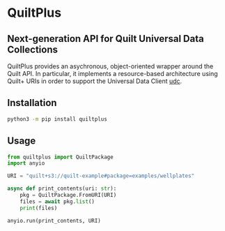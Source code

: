 # QuiltPlus

## Next-generation API for Quilt Universal Data Collections

QuiltPlus provides an asychronous, object-oriented wrapper around the Quilt API.
In particular, it implements a resource-based architecture using Quilt+ URIs in
order to support the Universal Data Client [udc](https://github.com/data-yaml/udc).

## Installation

```bash
python3 -m pip install quiltplus
```

## Usage

```python
from quiltplus import QuiltPackage
import anyio

URI = "quilt+s3://quilt-example#package=examples/wellplates"

async def print_contents(uri: str):
    pkg = QuiltPackage.FromURI(URI)
    files = await pkg.list()
    print(files)

anyio.run(print_contents, URI)
```
